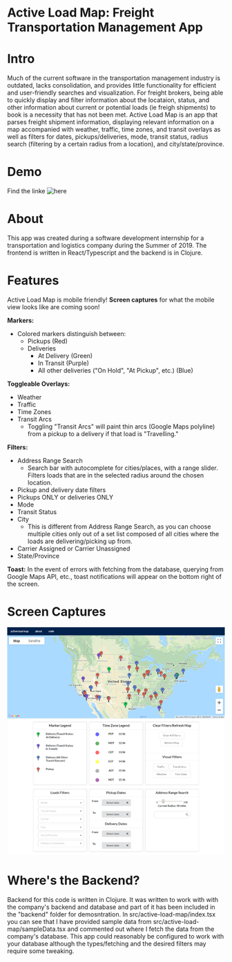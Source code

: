 # Active Load Map: Freight Transportation Management App

# Intro 
Much of the current software in the transportation management industry is outdated, lacks consolidation, and provides little functionality for efficient and user-friendly searches and visualization. For freight brokers, being able to quickly display and filter information about the locataion, status, and other information about current or potential loads (ie freigh shipments) to book is a necessity that has not been met. Active Load Map is an app that parses freight shipment information, displaying relevant information on a map accompanied with weather, traffic, time zones, and transit overlays as well as filters for dates, pickups/deliveries, mode, transit status, radius search (filtering by a certain radius from a location), and city/state/province.

# Demo
Find the linke ![here](https://alm-demo.firebaseapp.com)

# About 
This app was created during a software development internship for a transportation and logistics company during the Summer of 2019. The frontend is written in React/Typescript and the backend is in Clojure.

# Features
Active Load Map is mobile friendly! <b>Screen captures</b> for what the mobile view looks like are coming soon!

<b>Markers:</b>

- Colored markers distinguish between:
  - Pickups (Red)
  - Deliveries 
    - At Delivery (Green)
    - In Transit (Purple)
    - All other deliveries ("On Hold", "At Pickup", etc.) (Blue)

<b>Toggleable Overlays:</b>
- Weather
- Traffic 
- Time Zones 
- Transit Arcs 
  - Toggling "Transit Arcs" will paint thin arcs (Google Maps polyline) from a pickup to a delivery if that load is "Travelling." 

<b>Filters:</b>
- Address Range Search
  - Search bar with autocomplete for cities/places, with a range slider. Filters loads that are in the selected radius around the chosen location.
- Pickup and delivery date filters
- Pickups ONLY or deliveries ONLY
- Mode 
- Transit Status
- City
  - This is different from Address Range Search, as you can choose multiple cities only out of a set list composed of all cities where the loads are delivering/picking up from.
- Carrier Assigned or Carrier Unassigned
- State/Province

<b>Toast:</b>
In the event of errors with fetching from the database, querying from Google Maps API, etc., toast notifications will appear on the bottom right of the screen.

# Screen Captures
![Image of Screen Capture - General Desktop](https://raw.githubusercontent.com/hannahchuh/Active-Load-Map/master/screen_captures/general_desktop_screencapture.png)

# Where's the Backend?
Backend for this code is written in Clojure. It was written to work with with the company's backend and database and part of it has been included in the "backend" folder for demosntration. In src/active-load-map/index.tsx you can see that I have provided sample data from src/active-load-map/sampleData.tsx and commented out where I fetch the data from the company's database. This app could reasonably be configured to work with your database although the types/fetching and the desired filters may require some tweaking.

